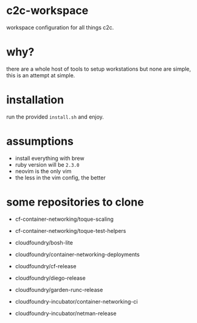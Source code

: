 # c2c-workspace
workspace configuration for all things c2c.

# why?
there are a whole host of tools to setup workstations but none are simple,
this is an attempt at simple.

# installation
run the provided `install.sh` and enjoy.

# assumptions
- install everything with brew
- ruby version will be `2.3.0`
- neovim is the only vim
- the less in the vim config, the better

# some repositories to clone
- cf-container-networking/toque-scaling
- cf-container-networking/toque-test-helpers

- cloudfoundry/bosh-lite
- cloudfoundry/container-networking-deployments
- cloudfoundry/cf-release
- cloudfoundry/diego-release
- cloudfoundry/garden-runc-release

- cloudfoundry-incubator/container-networking-ci
- cloudfoundry-incubator/netman-release
